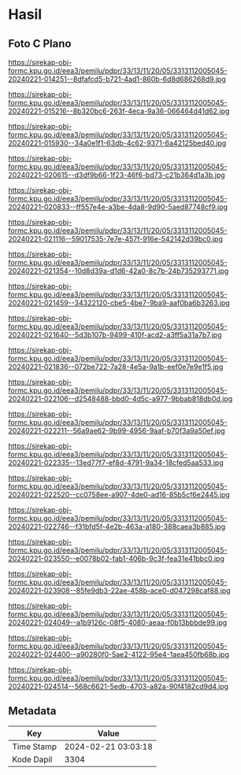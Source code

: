 # Hasil

## Foto C Plano

https://sirekap-obj-formc.kpu.go.id/eea3/pemilu/pdpr/33/13/11/20/05/3313112005045-20240221-014251--8dfafcd5-b721-4ad1-860b-6d8d686268d9.jpg

https://sirekap-obj-formc.kpu.go.id/eea3/pemilu/pdpr/33/13/11/20/05/3313112005045-20240221-015216--8b320bc6-263f-4eca-9a36-066464d41d62.jpg

https://sirekap-obj-formc.kpu.go.id/eea3/pemilu/pdpr/33/13/11/20/05/3313112005045-20240221-015930--34a0e1f1-63db-4c62-9371-6a42125bed40.jpg

https://sirekap-obj-formc.kpu.go.id/eea3/pemilu/pdpr/33/13/11/20/05/3313112005045-20240221-020615--d3df9b66-1f23-46f6-bd73-c21b364d1a3b.jpg

https://sirekap-obj-formc.kpu.go.id/eea3/pemilu/pdpr/33/13/11/20/05/3313112005045-20240221-020833--ff557e4e-a3be-4da8-9d90-5aed87748cf9.jpg

https://sirekap-obj-formc.kpu.go.id/eea3/pemilu/pdpr/33/13/11/20/05/3313112005045-20240221-021116--59017535-7e7e-457f-916e-542142d39bc0.jpg

https://sirekap-obj-formc.kpu.go.id/eea3/pemilu/pdpr/33/13/11/20/05/3313112005045-20240221-021354--10d8d39a-d1d6-42a0-8c7b-24b735293771.jpg

https://sirekap-obj-formc.kpu.go.id/eea3/pemilu/pdpr/33/13/11/20/05/3313112005045-20240221-021459--34322120-cbe5-4be7-9ba9-aaf0ba6b3263.jpg

https://sirekap-obj-formc.kpu.go.id/eea3/pemilu/pdpr/33/13/11/20/05/3313112005045-20240221-021640--5d3b107b-9499-410f-acd2-a3ff5a31a7b7.jpg

https://sirekap-obj-formc.kpu.go.id/eea3/pemilu/pdpr/33/13/11/20/05/3313112005045-20240221-021836--072be722-7a28-4e5a-9a1b-eef0e7e9e1f5.jpg

https://sirekap-obj-formc.kpu.go.id/eea3/pemilu/pdpr/33/13/11/20/05/3313112005045-20240221-022106--d2548488-bbd0-4d5c-a977-9bbab818db0d.jpg

https://sirekap-obj-formc.kpu.go.id/eea3/pemilu/pdpr/33/13/11/20/05/3313112005045-20240221-022211--56a9ae62-9b99-4956-9aaf-b70f3a9a50ef.jpg

https://sirekap-obj-formc.kpu.go.id/eea3/pemilu/pdpr/33/13/11/20/05/3313112005045-20240221-022335--13ed77f7-ef8d-4791-9a34-18cfed5aa533.jpg

https://sirekap-obj-formc.kpu.go.id/eea3/pemilu/pdpr/33/13/11/20/05/3313112005045-20240221-022520--cc0758ee-a907-4de0-ad16-85b5cf6e2445.jpg

https://sirekap-obj-formc.kpu.go.id/eea3/pemilu/pdpr/33/13/11/20/05/3313112005045-20240221-022746--f31bfd5f-4e2b-463a-a180-388caea3b885.jpg

https://sirekap-obj-formc.kpu.go.id/eea3/pemilu/pdpr/33/13/11/20/05/3313112005045-20240221-023550--e0078b02-fab1-406b-9c3f-fea31e41bbc0.jpg

https://sirekap-obj-formc.kpu.go.id/eea3/pemilu/pdpr/33/13/11/20/05/3313112005045-20240221-023908--85fe9db3-22ae-458b-ace0-d047298caf88.jpg

https://sirekap-obj-formc.kpu.go.id/eea3/pemilu/pdpr/33/13/11/20/05/3313112005045-20240221-024049--a1b9126c-08f5-4080-aeaa-f0b13bbbde99.jpg

https://sirekap-obj-formc.kpu.go.id/eea3/pemilu/pdpr/33/13/11/20/05/3313112005045-20240221-024400--a90280f0-5ae2-4122-95e4-1aea450fb68b.jpg

https://sirekap-obj-formc.kpu.go.id/eea3/pemilu/pdpr/33/13/11/20/05/3313112005045-20240221-024514--568c6621-5edb-4703-a82a-90f4182cd9d4.jpg


## Metadata

| Key        | Value               |
| ---------- | ------------------- |
| Time Stamp | 2024-02-21 03:03:18 |
| Kode Dapil | 3304                |



